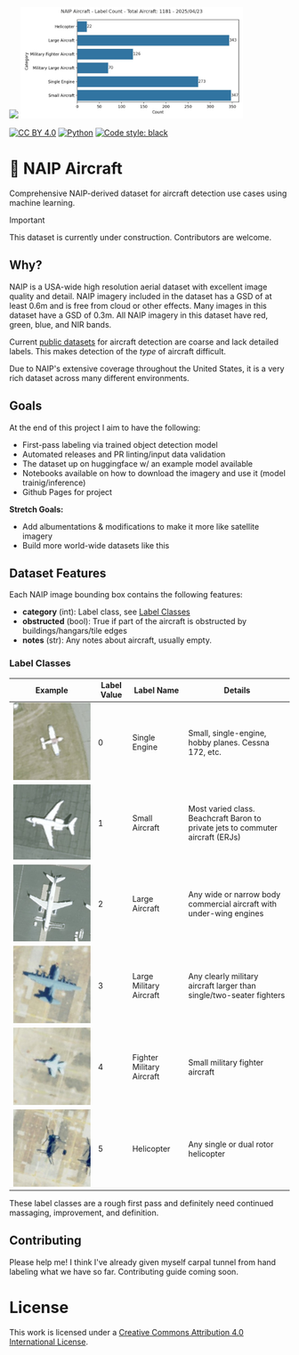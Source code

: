 <p float="left">
  <img src="assets/plane_gif.gif" width="200" />
  <img src="assets/object_count.jpg" height="200" /> 
</p>

[![CC BY 4.0][cc-by-shield]][cc-by]
[![Python](https://img.shields.io/badge/Python-3776AB?logo=python&logoColor=fff)](#)
[![Code style: black](https://img.shields.io/badge/code%20style-black-000000.svg)](https://github.com/psf/black)

# 🛫 NAIP Aircraft
Comprehensive NAIP-derived dataset for aircraft detection use cases using machine learning.

> [!IMPORTANT]
> This dataset is currently under construction. Contributors are welcome.

## Why?
NAIP is a USA-wide high resolution aerial dataset with excellent image quality and detail. NAIP imagery included in the dataset has a GSD of at least 0.6m and is free from cloud or other effects. Many images in this dataset have a GSD of 0.3m. All NAIP imagery in this dataset have red, green, blue, and NIR bands.

Current [public datasets](https://www.kaggle.com/datasets/airbusgeo/airbus-aircrafts-sample-dataset/) for aircraft detection are coarse and lack detailed labels. This makes detection of the _type_ of aircraft difficult.

Due to NAIP's extensive coverage throughout the United States, it is a very rich dataset across many different environments.

## Goals
At the end of this project I aim to have the following:
- First-pass labeling via trained object detection model
- Automated releases and PR linting/input data validation
- The dataset up on huggingface w/ an example model available
- Notebooks available on how to download the imagery and use it (model trainig/inference)
- Github Pages for project

**Stretch Goals:**
- Add albumentations & modifications to make it more like satellite imagery
- Build more world-wide datasets like this

## Dataset Features

Each NAIP image bounding box contains the following features:
- **category** (int): Label class, see [Label Classes](#label-classes)
- **obstructed** (bool): True if part of the aircraft is obstructed by buildings/hangars/tile edges
- **notes** (str): Any notes about aircraft, usually empty. 


### Label Classes
| Example | Label Value | Label Name | Details |
| ------- | ----------- | ---------- | ------- |
| ![](assets/label-single-engine.jpg) | 0 | Single Engine | Small, single-engine, hobby planes. Cessna 172, etc. |
| ![](assets/label-small-aircraft.jpg) | 1 | Small Aircraft | Most varied class. Beachcraft Baron to private jets to commuter aircraft (ERJs) |
| ![](assets/label-large-aircraft.jpg) | 2 | Large Aircraft | Any wide or narrow body commercial aircraft with under-wing engines |
| ![](assets/label-military-large.jpg) | 3 | Large Military Aircraft | Any clearly military aircraft larger than single/two-seater fighters |
| ![](assets/label-military-fighter.jpg) | 4 | Fighter Military Aircraft | Small military fighter aircraft |
| ![](assets/label-helicopter.jpg) | 5 | Helicopter | Any single or dual rotor helicopter |

These label classes are a rough first pass and definitely need continued massaging, improvement, and definition.

## Contributing
Please help me! I think I've already given myself carpal tunnel from hand labeling what we have so far. Contributing guide coming soon.

# License
This work is licensed under a
[Creative Commons Attribution 4.0 International License][cc-by].

[cc-by]: http://creativecommons.org/licenses/by/4.0/
[cc-by-image]: https://i.creativecommons.org/l/by/4.0/88x31.png
[cc-by-shield]: https://img.shields.io/badge/License-CC%20BY%204.0-lightgrey.svg

